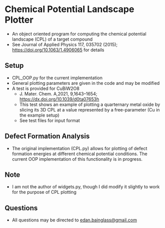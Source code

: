 # Chemical Potential Landscape Plotter

- An object oriented program for computing the chemical potential landscape (CPL) of a target compound
- See Journal of Applied Physics 117, 035702 (2015); https://doi.org/10.1063/1.4906065 for details

## Setup

- CPL_OOP.py for the current implementation
- General plotting parameters are given in the code and may be modified
- A test is provided for CuBiW2O8
  - J. Mater. Chem. A,2021, 9,1643–1654; https://dx.doi.org/10.1039/d0ta07653h
  - This test shows an example of plotting a quarternary metal oxide by slicing its 3D CPL at a value represented by a free-parameter (Cu in the example setup)
  - See test files for input format

## Defect Formation Analysis

- The original implementation (CPL.py) allows for plotting of defect formation energies at different chemical potential conditions. The current OOP implementation of this functionality is in progress.

## Note

- I am not the author of widgets.py, though I did modify it slightly to work for the purpose of CPL plotting

## Questions

- All questions may be directed to edan.bainglass@gmail.com

